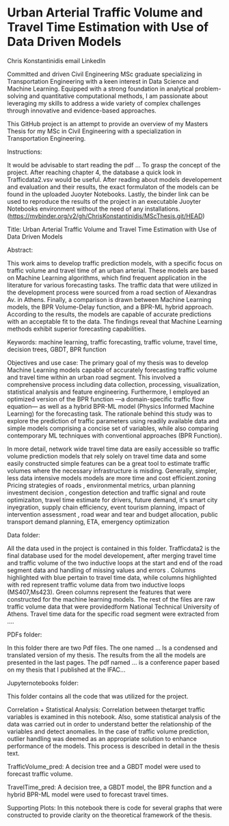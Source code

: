 # Urban Arterial Traffic Volume and Travel Time Estimation with Use of Data Driven Models

Chris Konstantinidis email LinkedIn 

Committed and driven Civil Engineering MSc graduate specializing in Transportation Engineering with a keen interest in Data Science and Machine Learning. Equipped with a strong foundation in analytical problem-solving and quantitative computational methods, I am passionate about leveraging my skills to address a wide variety of complex challenges through innovative and evidence-based approaches.

This GitHub project is an attempt to provide an overview of my Masters Thesis for my MSc in Civil Engineering with a specialization in Transportation Engineering.  

Instructions:

It would be advisable to start reading the pdf ... To grasp the concept of the project. After reaching chapter 4, the database a quick look in Trafficdata2.vsv would be useful. After reading about models developement and evaluation and their results, the exact formulaton of the models can be found in the uploaded Juoyter Notebooks. Lastly, the binder link can be used to reproduce the results of the project in an executable Juoyter Notebooks environment without the need of any installations. (https://mybinder.org/v2/gh/ChrisKonstantinidis/MScThesis.git/HEAD)

Title: Urban Arterial Traffic Volume and Travel Time Estimation with Use of Data Driven Models

Abstract:

This work aims to develop traffic prediction models, with a specific focus on traffic volume and travel time 
of an urban arterial. These models are based on Machine Learning algorithms, which find frequent 
application in the literature for various forecasting tasks. The traffic data that were utilized in the 
development process were sourced from a road section of Alexandras Av. in Athens. Finally, a comparison 
is drawn between Machine Learning models, the BPR Volume-Delay function, and a BPR-ML hybrid 
approach. According to the results, the models are capable of accurate predictions with an acceptable fit 
to the data. The findings reveal that Machine Learning methods exhibit superior forecasting capabilities. 

Keywords: machine learning, traffic forecasting, traffic volume, travel time, decision trees, GBDT, BPR 
function

Objectives and use case:
The primary goal of my thesis was to develop Machine Learning models capable of 
accurately forecasting traffic volume and travel time within an urban road segment. This 
involved a comprehensive process including data collection, processing, visualization, statistical 
analysis and feature engineering. Furthermore, I employed an optimized version of the BPR 
function —a domain-specific traffic flow equation— as well as a hybrid BPR-ML model (Physics 
Informed Machine Learning) for the forecasting task. The rationale behind this study was to 
explore the prediction of traffic parameters using readily available data and simple models 
comprising a concise set of variables, while also comparing contemporary ML techniques with 
conventional approaches (BPR Function). 

In more detail, network wide travel time data are easily accessible so traffic volume prediction models that rely solely on travel time data and some easily constructed simple features can be a great tool to estimate traffic volumes where the necessary infrastructure is misding. Generally, simpler, less data intensive models models are more time and cost efficient.zoning Pricing strategies of roads , environmental metrics, urban planning investment decision , congestion detection and traffic signal and route optimizaiton, travel time estimate for drivers, future demand, it's smart city inyegration, supply chain efficiency, event tourism planning, impact of intervention assessment , road wear and tear and budget allocation, public transport demand planning, ETA, emergency optimization 

Data folder:

All the data used in the project is contained in this folder. Trafficdata2 is the final database used for the model developement, after merging travel time and traffic volume of the two inductive loops at the start and end of the road segment  data and handling of missing values and errors . Columns highlighted with blue pertain to travel time data, while columns highlighted with red represent traffic volume data from two inductive loops (MS407,Ms423). Green columns represent the features that were constructed for the machine learning models. The rest of the files are raw traffic volume data that were providedform National Technical University of Athens. Travel time data for the specific road segment were extracted from .... 

PDFs folder:

In this folder there are two Pdf files. The one named ... Is a condensed and translated version of my thesis. The results from the all the models are presented in the last pages. 
The pdf named ... is a conference paper based on my thesis that I published at the IFAC...

Jupyternotebooks folder:

This folder contains all the code that was utilized for the project. 
 
Correlation + Statistical Analysis: Correlation between thetarget traffic variables is examined in this notebook. Also, some statistical analysis of the data was carried out in order to understand better the relationship of the variables and detect anomalies. In the case of traffic volume prediction, outlier handling was deemed as an appropriate solution to enhance performance of the models. This process is  described in detail in the thesis text.

TrafficVolume_pred: A decision tree and a GBDT model were used to forecast traffic volume.

TravelTime_pred: A decision tree, a GBDT model, the BPR function and a hybrid BPR-ML model were used to forecast travel times. 

Supporting Plots: In this notebook there is code for several graphs that were constructed to provide clarity on the theoretical framework of the thesis.
